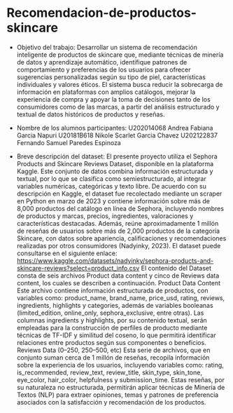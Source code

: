 # Recomendacion-de-productos-skincare

- Objetivo del trabajo:
Desarrollar un sistema de recomendación inteligente de productos de skincare que, mediante técnicas de minería de datos y aprendizaje automático, identifique patrones de comportamiento y preferencias de los usuarios para ofrecer sugerencias personalizadas según su tipo de piel, características individuales y valores éticos. El sistema busca reducir la sobrecarga de información en plataformas con amplios catálogos, mejorar la experiencia de compra y apoyar la toma de decisiones tanto de los consumidores como de las marcas, a partir del análisis estructurado y textual de datos históricos de productos y reseñas.
-  Nombre de los alumnos participantes:
U202014068        Andrea Fabiana Garcia Napuri
U20181B618        Nikole Scarlet Garcia Chavez
U202122837      	Fernando Samuel Paredes Espinoza

-  Breve descripción del dataset:
El presente proyecto utiliza el Sephora Products and Skincare Reviews Dataset, disponible en la plataforma Kaggle. Este conjunto de datos combina información estructurada y textual, por lo que se clasifica como semiestructurado, al integrar variables numéricas, categóricas y texto libre.
De acuerdo con su descripción en Kaggle, el dataset fue recolectado mediante un scraper en Python en marzo de 2023 y contiene información sobre más de 8,000 productos del catálogo en línea de Sephora, incluyendo nombres de productos y marcas, precios, ingredientes, valoraciones y características destacadas. Además, reúne aproximadamente 1 millón de reseñas de usuarios sobre más de 2,000 productos de la categoría Skincare, con datos sobre apariencia, calificaciones y recomendaciones realizadas por otros consumidores (Nadyinky, 2023).
El dataset puede consultarse en el siguiente enlace: https://www.kaggle.com/datasets/nadyinky/sephora-products-and-skincare-reviews?select=product_info.csv 
El contenido del Dataset consta de seis archivos Product data content y cinco de Reviews data content, los cuales se describen a continuación.
  Product Data Content
Este archivo contiene información estructurada de productos, con variables como:
product_name, brand_name, price_usd, rating, reviews, ingredients, highlights y categories, además de variables booleanas (limited_edition, online_only, sephora_exclusive, entre otras). Las columnas ingredients y highlights, por su contenido textual, serán empleadas para la construcción de perfiles de producto mediante técnicas de TF-IDF y similitud del coseno, lo que permitirá identificar relaciones entre productos según sus componentes o beneficios.
  Reviews Data (0–250, 250–500, etc)
Esta serie de archivos, que en conjunto suman cerca de 1 millón de reseñas, recopila información sobre la experiencia de los usuarios, incluyendo variables como:
rating, is_recommended, review_text, review_title, skin_type, skin_tone, eye_color, hair_color, helpfulness y submission_time. Estas reseñas, por su naturaleza no estructurada, permitirán aplicar técnicas de Minería de Textos (NLP) para extraer opiniones, temas y patrones de preferencia asociados con la satisfacción y recomendación de los productos.
